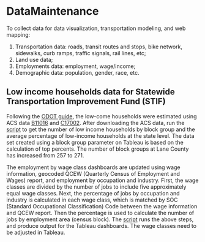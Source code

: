 # DataMaintenance
To collect data for data visualization, transportation modeling, and web mapping:

1. Transportation data: roads, transit routes and stops, bike network, sidewalks, curb ramps, traffic signals, rail lines, etc;
2. Land use data;
3. Employments data: employment, wage/income;
4. Demographic data: population, gender, race, etc.

## Low income households data for Statewide Transportation Improvement Fund (STIF)

Following the [ODOT guide](https://github.com/dongmeic/DataMaintenance/blob/main/STIF_LowIncomeHousehold_Guidance_2018.pdf), the low-come households were estimated using ACS data [B11016](https://data.census.gov/cedsci/map?q=B11016&text=B11016&g=0500000US41039%241500000&tid=ACSDT5Y2020.B11016&layer=VT_2020_150_00_PY_D1&mode=thematic&loc=41.7549,-108.5443,z9.0000) and [C17002](https://data.census.gov/cedsci/map?q=C17002&g=0500000US41039%241500000&layer=VT_2020_150_00_PY_D1&mode=thematic&loc=41.7549,-108.5443,z9.0000). After downloading the ACS data, run the [script](https://github.com/dongmeic/DataMaintenance/blob/main/Low_Income_Households.R) to get the number of low income households by block group and the average percentage of low-income households at the state level. The data set created using a block group parameter on Tableau is based on the calculation of top percents. The number of block groups at Lane County has increased from 257 to 271. 

The employment by wage class dashboards are updated using wage information, geocoded QCEW (Quarterly Census of Employment and Wages) report, and employment by occupation and industry. First, the wage classes are divided by the number of jobs to include five approximately equal wage classes. Next, the percentage of jobs by occupation and industry is calculated in each wage class, which is matched by SOC (Standard Occupational Classification) Code between the wage information and QCEW report. Then the percentage is used to calculate the number of jobs by employment area (census block). The [script](https://github.com/dongmeic/DataMaintenance/blob/main/Occupation_Wage.R) runs the above steps, and produce output for the Tableau dashboards. The wage classes need to be adjusted in Tableau.
